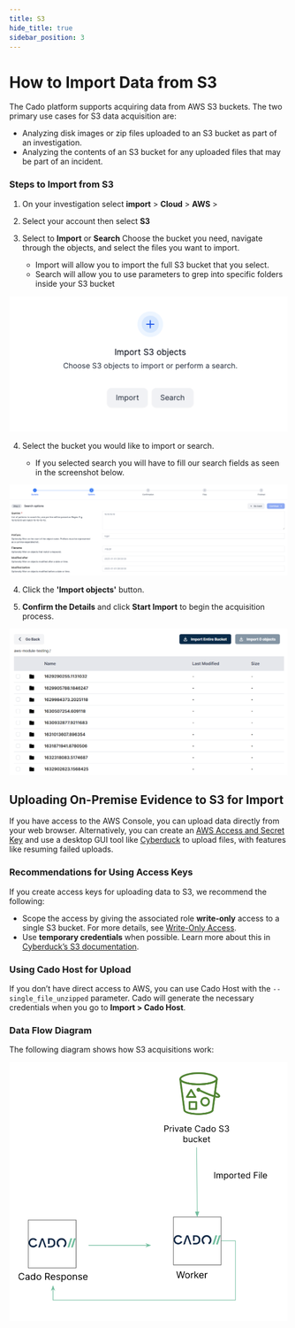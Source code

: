 ```yaml
---
title: S3
hide_title: true
sidebar_position: 3
---
```


# How to Import Data from S3

The Cado platform supports acquiring data from AWS S3 buckets. The two primary use cases for S3 data acquisition are:

- Analyzing disk images or zip files uploaded to an S3 bucket as part of an investigation.
- Analyzing the contents of an S3 bucket for any uploaded files that may be part of an incident.

### Steps to Import from S3

1. On your investigation select **import** > **Cloud** > **AWS** > 

2. Select your account then select **S3**

3. Select to **Import** or **Search**
   Choose the bucket you need, navigate through the objects, and select the files you want to import.

   
    - Import will allow you to import the full S3 bucket that you select.
    - Search will allow you to use parameters to grep into specific folders inside your S3 bucket
   

![Import or Search](/img/importorsearch.png)

4. Select the bucket you would like to import or search.

   - If you selected search you will have to fill our search fields as seen in the screenshot below.

![Grep Paramaters](/img/grepfields.png)
   
4. Click the **'Import objects'** button.

5. **Confirm the Details** and click **Start Import** to begin the acquisition process.

![Import S3 Bucket](/img/aws-s3.png)

## Uploading On-Premise Evidence to S3 for Import

If you have access to the AWS Console, you can upload data directly from your web browser. Alternatively, you can create an [AWS Access and Secret Key](https://aws.amazon.com/blogs/security/wheres-my-secret-access-key/) and use a desktop GUI tool like [Cyberduck](https://cyberduck.io/) to upload files, with features like resuming failed uploads.

### Recommendations for Using Access Keys

If you create access keys for uploading data to S3, we recommend the following:

- Scope the access by giving the associated role **write-only** access to a single S3 bucket. For more details, see [Write-Only Access](https://stackoverflow.com/questions/15076645/amazon-s3-write-only-access).
- Use **temporary credentials** when possible. Learn more about this in [Cyberduck’s S3 documentation](https://docs.cyberduck.io/protocols/s3/).

### Using Cado Host for Upload

If you don’t have direct access to AWS, you can use Cado Host with the `--single_file_unzipped` parameter. Cado will generate the necessary credentials when you go to **Import > Cado Host**.

### Data Flow Diagram

The following diagram shows how S3 acquisitions work:

![S3 Data Flow](/img/s3-imports.png)
